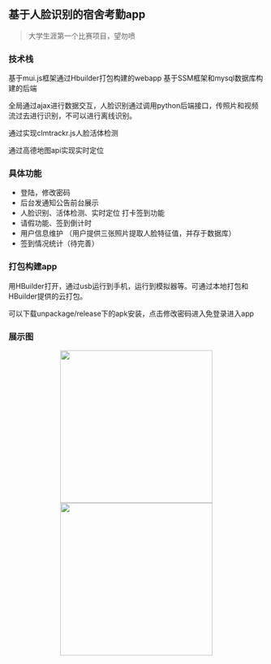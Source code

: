## 基于人脸识别的宿舍考勤app



> 大学生涯第一个比赛项目，望勿喷

### 技术栈
基于mui.js框架通过Hbuilder打包构建的webapp
基于SSM框架和mysql数据库构建的后端

全局通过ajax进行数据交互，人脸识别通过调用python后端接口，传照片和视频流过去进行识别，不可以进行离线识别。

通过实现clmtrackr.js人脸活体检测

通过高德地图api实现实时定位

### 具体功能

* 登陆，修改密码
* 后台发通知公告前台展示
* 人脸识别、活体检测、实时定位 打卡签到功能
* 请假功能、签到倒计时
* 用户信息维护 （用户提供三张照片提取人脸特征值，并存于数据库）
* 签到情况统计（待完善）

### 打包构建app

用HBuilder打开，通过usb运行到手机，运行到模拟器等。可通过本地打包和HBuilder提供的云打包。

可以下载unpackage/release下的apk安装，点击修改密码进入免登录进入app





### 展示图


<center class="half">
    <img src="https://i.loli.net/2020/03/03/FeZjnUOlpxNMaiv.jpg" width="300"/>
    <img src="https://i.loli.net/2020/03/03/D8JZRAfj1GxmpTL.png" width="300"/>
</center>
